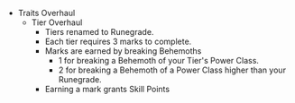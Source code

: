 - Traits Overhaul
	- Tier Overhaul
		- Tiers renamed to Runegrade.
		- Each tier requires 3 marks to complete.
		- Marks are earned by breaking Behemoths 
			- 1 for breaking a Behemoth of your Tier's Power Class.
			- 2 for breaking a Behemoth of a Power Class higher than your Runegrade.
		- Earning a mark grants Skill Points 